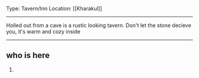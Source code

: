 Type: Tavern/Inn
Location: [[Kharakul]]

---

Holled out from a cave is a rustic looking tavern. Don't let the stone decieve you, it's warm and cozy inside

---

## who is here

1. 